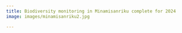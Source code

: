 ```yaml
---
title: Biodiversity monitoring in Minamisanriku complete for 2024
image: images/minamisanriku2.jpg

---
```



